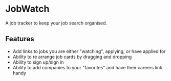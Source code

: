 # JobWatch

A job tracker to keep your job search organised.

## Features

- Add links to jobs you are either "watching", applying, or have applied for
- Ability to re arrange job cards by dragging and dropping
- Ability to sign up/sign in
- Ability to add companies to your "favorites" and have their careers link handy 
